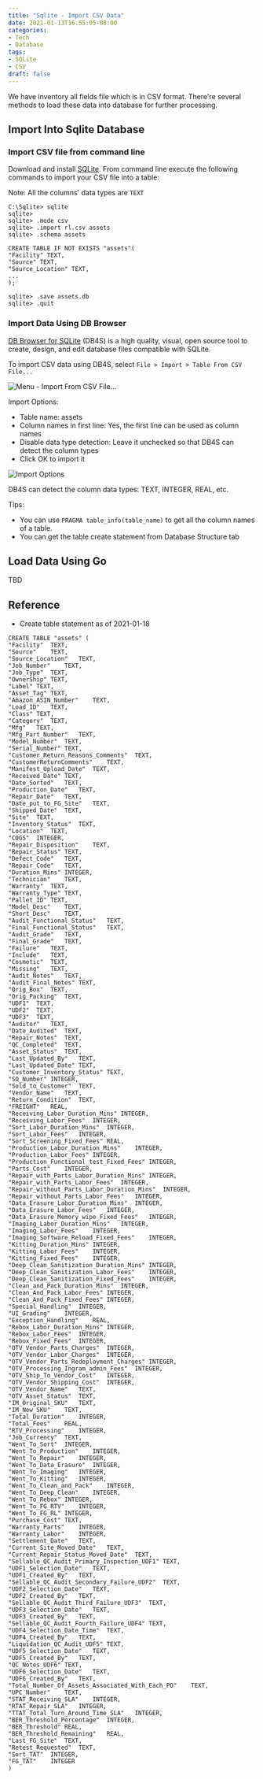 ```yaml
---
title: "Sqlite - Import CSV Data"
date: 2021-01-13T16:55:05-08:00
categories:
- Tech
- Database
tags:
- SQLite
- CSV 
draft: false
---
```


We have inventory all fields file which is in CSV format. 
There're several methods to load these data into database for further processing.

## Import Into Sqlite Database

### Import CSV file from command line
Download and install [SQLite](https://www.sqlite.org/download.html).
From command line execute the following commands to import your CSV file into a table:

Note: All the columns' data types are `TEXT` 
```
C:\Sqlite> sqlite
sqlite> 
sqlite> .mode csv
sqlite> .import rl.csv assets
sqlite> .schema assets

CREATE TABLE IF NOT EXISTS "assets"(
"Facility" TEXT,
"Source" TEXT,
"Source_Location" TEXT,
...
);

sqlite> .save assets.db
sqlite> .quit

```

### Import Data Using DB Browser
[DB Browser for SQLite](https://sqlitebrowser.org/) (DB4S) is a high quality, visual, open source tool to create, design, 
and edit database files compatible with SQLite.

To import CSV data using DB4S, select `File > Import > Table From CSV File...`

![Menu - Import From CSV File...](/images/2021/db-browser-import-table-from-csv-file.PNG)

Import Options:
* Table name: assets
* Column names in first line: Yes, the first line can be used as column names
* Disable data type detection: Leave it unchecked so that DB4S can detect the column types
* Click OK to import it

![Import Options](/images/2021/db-browser-import-csv-options.PNG)

DB4S can detect the column data types: TEXT, INTEGER, REAL, etc.

Tips: 
* You can use `PRAGMA table_info(table_name)` to get all the column names of a table.
* You can get the table create statement from Database Structure tab


## Load Data Using Go
TBD

## Reference
* Create table statement as of 2021-01-18
```
CREATE TABLE "assets" (
"Facility"	TEXT,
"Source"	TEXT,
"Source_Location"	TEXT,
"Job_Number"	TEXT,
"Job_Type"	TEXT,
"OwnerShip"	TEXT,
"Label"	TEXT,
"Asset_Tag"	TEXT,
"Amazon_ASIN_Number"	TEXT,
"Load_ID"	TEXT,
"Class"	TEXT,
"Category"	TEXT,
"Mfg"	TEXT,
"Mfg_Part_Number"	TEXT,
"Model_Number"	TEXT,
"Serial_Number"	TEXT,
"Customer_Return_Reasons_Comments"	TEXT,
"CustomerReturnComments"	TEXT,
"Manifest_Upload_Date"	TEXT,
"Received_Date"	TEXT,
"Date_Sorted"	TEXT,
"Production_Date"	TEXT,
"Repair_Date"	TEXT,
"Date_put_to_FG_Site"	TEXT,
"Shipped_Date"	TEXT,
"Site"	TEXT,
"Inventory_Status"	TEXT,
"Location"	TEXT,
"COGS"	INTEGER,
"Repair_Disposition"	TEXT,
"Repair_Status"	TEXT,
"Defect_Code"	TEXT,
"Repair_Code"	TEXT,
"Duration_Mins"	INTEGER,
"Technician"	TEXT,
"Warranty"	TEXT,
"Warranty_Type"	TEXT,
"Pallet_ID"	TEXT,
"Model_Desc"	TEXT,
"Short_Desc"	TEXT,
"Audit_Functional_Status"	TEXT,
"Final_Functional_Status"	TEXT,
"Audit_Grade"	TEXT,
"Final_Grade"	TEXT,
"Failure"	TEXT,
"Include"	TEXT,
"Cosmetic"	TEXT,
"Missing"	TEXT,
"Audit_Notes"	TEXT,
"Audit_Final_Notes"	TEXT,
"Orig_Box"	TEXT,
"Orig_Packing"	TEXT,
"UDF1"	TEXT,
"UDF2"	TEXT,
"UDF3"	TEXT,
"Auditor"	TEXT,
"Date_Audited"	TEXT,
"Repair_Notes"	TEXT,
"QC_Completed"	TEXT,
"Asset_Status"	TEXT,
"Last_Updated_By"	TEXT,
"Last_Updated_Date"	TEXT,
"Customer_Inventory_Status"	TEXT,
"SO_Number"	INTEGER,
"Sold_to_Customer"	TEXT,
"Vendor_Name"	TEXT,
"Return_Condition"	TEXT,
"FREIGHT"	REAL,
"Receiving_Labor_Duration_Mins"	INTEGER,
"Receiving_Labor_Fees"	INTEGER,
"Sort_Labor_Duration_Mins"	INTEGER,
"Sort_Labor_Fees"	INTEGER,
"Sort_Screening_Fixed_Fees"	REAL,
"Production_Labor_Duration_Mins"	INTEGER,
"Production_Labor_Fees"	INTEGER,
"Production_Functional_test_Fixed_Fees"	INTEGER,
"Parts_Cost"	INTEGER,
"Repair_with_Parts_Labor_Duration_Mins"	INTEGER,
"Repair_with_Parts_Labor_Fees"	INTEGER,
"Repair_without_Parts_Labor_Duration_Mins"	INTEGER,
"Repair_without_Parts_Labor_Fees"	INTEGER,
"Data_Erasure_Labor_Duration_Mins"	INTEGER,
"Data_Erasure_Labor_Fees"	INTEGER,
"Data_Erasure_Memory_wipe_Fixed_Fees"	INTEGER,
"Imaging_Labor_Duration_Mins"	INTEGER,
"Imaging_Labor_Fees"	INTEGER,
"Imaging_Software_Reload_Fixed_Fees"	INTEGER,
"Kitting_Duration_Mins"	INTEGER,
"Kitting_Labor_Fees"	INTEGER,
"Kitting_Fixed_Fees"	INTEGER,
"Deep_Clean_Sanitization_Duration_Mins"	INTEGER,
"Deep_Clean_Sanitization_Labor_Fees"	INTEGER,
"Deep_Clean_Sanitization_Fixed_Fees"	INTEGER,
"Clean_and_Pack_Duration_Mins"	INTEGER,
"Clean_And_Pack_Labor_Fees"	INTEGER,
"Clean_And_Pack_Fixed_Fees"	INTEGER,
"Special_Handling"	INTEGER,
"UI_Grading"	INTEGER,
"Exception_Handling"	REAL,
"Rebox_Labor_Duration_Mins"	INTEGER,
"Rebox_Labor_Fees"	INTEGER,
"Rebox_Fixed_Fees"	INTEGER,
"OTV_Vendor_Parts_Charges"	INTEGER,
"OTV_Vendor_Labor_Charges"	INTEGER,
"OTV_Vendor_Parts_Redeployment_Charges"	INTEGER,
"OTV_Processing_Ingram_admin_Fees"	INTEGER,
"OTV_Ship_To_Vendor_Cost"	INTEGER,
"OTV_Vendor_Shipping_Cost"	INTEGER,
"OTV_Vendor_Name"	TEXT,
"OTV_Asset_Status"	TEXT,
"IM_Original_SKU"	TEXT,
"IM_New_SKU"	TEXT,
"Total_Duration"	INTEGER,
"Total_Fees"	REAL,
"RTV_Processing"	INTEGER,
"Job_Currency"	TEXT,
"Went_To_Sort"	INTEGER,
"Went_To_Production"	INTEGER,
"Went_To_Repair"	INTEGER,
"Went_To_Data_Erasure"	INTEGER,
"Went_To_Imaging"	INTEGER,
"Went_To_Kitting"	INTEGER,
"Went_To_Clean_and_Pack"	INTEGER,
"Went_To_Deep_Clean"	INTEGER,
"Went_To_Rebox"	INTEGER,
"Went_To_FG_RTV"	INTEGER,
"Went_To_FG_RL"	INTEGER,
"Purchase_Cost"	TEXT,
"Warranty_Parts"	INTEGER,
"Warranty_Labor"	INTEGER,
"Settlement_Date"	TEXT,
"Current_Site_Moved_Date"	TEXT,
"Current_Repair_Status_Moved_Date"	TEXT,
"Sellable_QC_Audit_Primary_Inspection_UDF1"	TEXT,
"UDF1_Selection_Date"	TEXT,
"UDF1_Created_By"	TEXT,
"Sellable_QC_Audit_Secondary_Failure_UDF2"	TEXT,
"UDF2_Selection_Date"	TEXT,
"UDF2_Created_By"	TEXT,
"Sellable_QC_Audit_Third_Failure_UDF3"	TEXT,
"UDF3_Selection_Date"	TEXT,
"UDF3_Created_By"	TEXT,
"Sellable_QC_Audit_Fourth_Failure_UDF4"	TEXT,
"UDF4_Selection_Date_Time"	TEXT,
"UDF4_Created_By"	TEXT,
"Liquidation_QC_Audit_UDF5"	TEXT,
"UDF5_Selection_Date"	TEXT,
"UDF5_Created_By"	TEXT,
"QC_Notes_UDF6"	TEXT,
"UDF6_Selection_Date"	TEXT,
"UDF6_Created_By"	TEXT,
"Total_Number_Of_Assets_Associated_With_Each_PO"	TEXT,
"UPC_Number"	TEXT,
"STAT_Receiving_SLA"	INTEGER,
"RTAT_Repair_SLA"	INTEGER,
"TTAT_Total_Turn_Around_Time_SLA"	INTEGER,
"BER_Threshold_Percentage"	INTEGER,
"BER_Threshold"	REAL,
"BER_Threshold_Remaining"	REAL,
"Last_FG_Site"	TEXT,
"Retest_Requested"	TEXT,
"Sort_TAT"	INTEGER,
"FG_TAT"	INTEGER
)
```